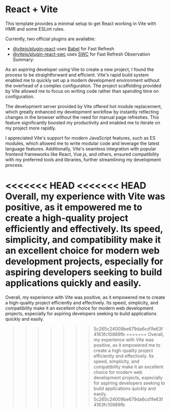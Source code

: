 # React + Vite

This template provides a minimal setup to get React working in Vite with HMR and some ESLint rules.

Currently, two official plugins are available:

- [@vitejs/plugin-react](https://github.com/vitejs/vite-plugin-react/blob/main/packages/plugin-react/README.md) uses [Babel](https://babeljs.io/) for Fast Refresh
- [@vitejs/plugin-react-swc](https://github.com/vitejs/vite-plugin-react-swc) uses [SWC](https://swc.rs/) for Fast Refresh
Observation Summary:

As an aspiring developer using Vite to create a new project, I found the process to be straightforward and efficient. Vite's rapid build system enabled me to quickly set up a modern development environment without the overhead of a complex configuration. The project scaffolding provided by Vite allowed me to focus on writing code rather than spending time on configuration.

The development server provided by Vite offered hot module replacement, which greatly enhanced my development workflow by instantly reflecting changes in the browser without the need for manual page refreshes. This feature significantly boosted my productivity and enabled me to iterate on my project more rapidly.

I appreciated Vite's support for modern JavaScript features, such as ES modules, which allowed me to write modular code and leverage the latest language features. Additionally, Vite's seamless integration with popular frontend frameworks like React, Vue.js, and others, ensured compatibility with my preferred tools and libraries, further streamlining my development process.

<<<<<<< HEAD
<<<<<<< HEAD
Overall, my experience with Vite was positive, as it empowered me to create a high-quality project efficiently and effectively. Its speed, simplicity, and compatibility make it an excellent choice for modern web development projects, especially for aspiring developers seeking to build applications quickly and easily.
=======
Overall, my experience with Vite was positive, as it empowered me to create a high-quality project efficiently and effectively. Its speed, simplicity, and compatibility make it an excellent choice for modern web development projects, especially for aspiring developers seeking to build applications quickly and easily.
>>>>>>> 5c265c24009be679da6cd1fe63f4163fc10889fb
=======
Overall, my experience with Vite was positive, as it empowered me to create a high-quality project efficiently and effectively. Its speed, simplicity, and compatibility make it an excellent choice for modern web development projects, especially for aspiring developers seeking to build applications quickly and easily.
>>>>>>> 5c265c24009be679da6cd1fe63f4163fc10889fb
